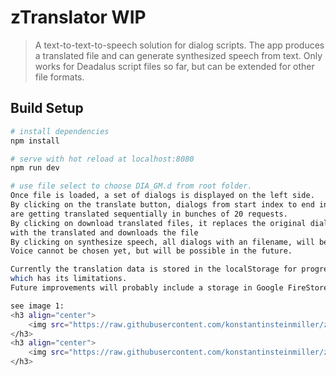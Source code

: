 # zTranslator WIP

> A text-to-text-to-speech solution for dialog scripts. 
The app produces a translated file and can generate 
synthesized speech from text. 
Only works for Deadalus script files so far, but can be extended
for other file formats.

## Build Setup

``` bash
# install dependencies
npm install

# serve with hot reload at localhost:8080
npm run dev

# use file select to choose DIA_GM.d from root folder. 
Once file is loaded, a set of dialogs is displayed on the left side. 
By clicking on the translate button, dialogs from start index to end index
are getting translated sequentially in bunches of 20 requests.
By clicking on download translated files, it replaces the original dialog texts
with the translated and downloads the file
By clicking on synthesize speech, all dialogs with an filename, will be synthesized by Amazon Polly.
Voice cannot be chosen yet, but will be possible in the future.

Currently the translation data is stored in the localStorage for progressive translations
which has its limitations.
Future improvements will probably include a storage in Google FireStore

see image 1:
<h3 align="center">
    <img src="https://raw.githubusercontent.com/konstantinsteinmiller/zTranslator/tree/master/translator/images/image 1.PNG?sanitize=true">
</h3>
<h3 align="center">
    <img src="https://raw.githubusercontent.com/konstantinsteinmiller/zTranslator/tree/master/translator/images/image 2.PNG?sanitize=true">
</h3>


